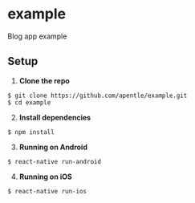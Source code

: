 # example
Blog app example

## Setup

1. **Clone the repo**

  ```
  $ git clone https://github.com/apentle/example.git
  $ cd example
  ```

2. **Install dependencies**

  ```
  $ npm install
  ```

3. **Running on Android**

  ```
  $ react-native run-android
  ```

4. **Running on iOS**

  ```
  $ react-native run-ios
  ```
